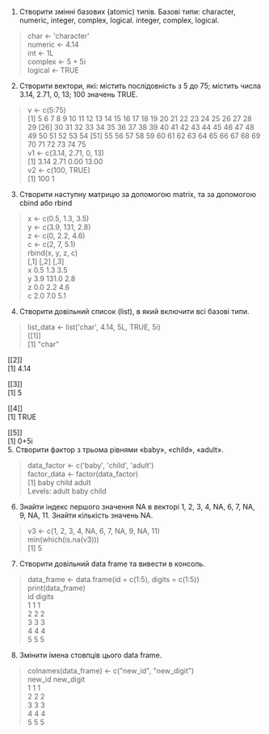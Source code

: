 1. Створити змінні базових (atomic) типів. Базові типи: character, numeric, integer, complex, logical.
integer, complex, logical.
> char <- 'character'  
> numeric <- 4.14  
> int <- 1L  
> complex <- 5 + 5i  
> logical <- TRUE  
2. Створити вектори, які: містить послідовність з 5 до 75; містить числа 3.14, 2.71, 0, 13; 100 значень TRUE.
> v <- c(5:75)  
> [1]  5  6  7  8  9 10 11 12 13 14 15 16 17 18 19 20 21 22 23 24 25 26 27 28 29
[26] 30 31 32 33 34 35 36 37 38 39 40 41 42 43 44 45 46 47 48 49 50 51 52 53 54
[51] 55 56 57 58 59 60 61 62 63 64 65 66 67 68 69 70 71 72 73 74 75  
> v1 <- c(3.14, 2.71, 0, 13)  
> [1]  3.14  2.71  0.00 13.00  
> v2 <- c(100, TRUE)  
> [1] 100   1  
3. Створити наступну матрицю за допомогою matrix, та за допомогою cbind або rbind
> x <- c(0.5, 1.3, 3.5)  
> y <- c(3.9, 131, 2.8)  
> z <- c(0, 2.2, 4.6)  
  >c <- c(2, 7, 5.1)  
> rbind(x, y, z, c)  
> [,1]  [,2] [,3]  
x  0.5   1.3  3.5  
y  3.9 131.0  2.8  
z  0.0   2.2  4.6  
c  2.0   7.0  5.1  
4. Створити довільний список (list), в який включити всі базові типи.
> list_data <- list('char', 4.14, 5L, TRUE, 5i)  
> [[1]]  
[1] "char"  

[[2]]  
[1] 4.14  

[[3]]  
[1] 5  

[[4]]  
[1] TRUE  

[[5]]  
[1] 0+5i  
5. Створити фактор з трьома рівнями «baby», «child», «adult».  
> data_factor <- c('baby', 'child', 'adult')  
> factor_data <- factor(data_factor)  
> [1] baby  child adult  
Levels: adult baby child  
6. Знайти індекс першого значення NA в векторі 1, 2, 3, 4, NA, 6, 7, NA, 9, NA, 11. Знайти кількість значень NA.
> v3 <- c(1, 2, 3, 4, NA, 6, 7, NA, 9, NA, 11)  
> min(which(is.na(v3)))  
> [1] 5  
7. Створити довільний data frame та вивести в консоль.
> data_frame <- data.frame(id = c(1:5), digits = c(1:5))  
> print(data_frame)  
> id digits  
1  1      1  
2  2      2  
3  3      3  
4  4      4  
5  5      5  
8. Змінити імена стовпців цього data frame.
> colnames(data_frame) <- c("new_id", "new_digit")  
 new_id new_digit  
1      1         1  
2      2         2  
3      3         3  
4      4         4  
5      5         5  
